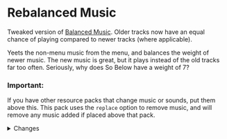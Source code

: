 # Rebalanced Music
Tweaked version of [Balanced Music](https://modrinth.com/resourcepack/balanced-music). Older tracks now have an equal chance of playing compared to newer tracks (where applicable).

Yeets the non-menu music from the menu, and balances the weight of newer music. The new music is great, but it plays instead of the old tracks far too often. Seriously, why does So Below have a weight of 7?
### Important:

If you have other resource packs that change music or sounds, put them above this. This pack uses the `replace` option to remove music, and will remove any music added if placed above that pack.
<details>
<summary>Changes</summary>
  
  Entries highlighted in **bold** are subject to change.
  
  Menu Music: Menu Music + Update Music -> Menu Music (1.18+)
  
  Basalt Deltas: So Below weight 7 -> 1 (1.16+)
  
  Crimson Forests: Chrysopoeia weight 7 -> 1 (1.16+)
  
  Nether Wastes: Rubedo weight 6 -> 1 (1.16+)
  
  Soul Sand Valley: So Below weight 7 -> 1 (1.16+)
  
  Badlands: Crescent Dunes weight 2 -> 1 (1.20+)
  
  Bamboo Jungle: Bromeliad weight 2 -> 1 (1.20+)
  
  Cherry Grove:
  * Bromeliad weight 3 -> 1 (1.20+)
  * Echo in the Wind weight 3 -> 1 (1.20+)
  * **Featherfall 3 -> 1 (1.21+)**
  
  Desert: Crescent Dunes weight 3 -> 1 (1.20+)
  
  Dripstone Caves:
  * **Eld Unknown 2 -> 1 (1.21+)**
  * **Endless 2 -> 1 (1.21+)**
  * **pokopoko 2 -> 1 (1.21+)**
  * Wending weight 2 -> 1 (1.18+)
  
  Flower Forest:
  * **Featherfall 2 -> 1 (1.21+)**

  Frozen Peaks: Stand Tall weight 2 -> 1 (1.18+)
  
  Lush Caves:
  * Left To Bloom weight 2 -> 1 (1.18)
  * Left To Bloom weight 4 -> 2 (1.19+)
  * Aerie weight 1 -> 2 (1.19+)
  * Firebugs weight 1 -> 2 (1.19+)
  * Labyrinthine weight 1 -> 2 (1.19+)
  
  Jungle: Bromeliad weight 3 -> 1 (1.20+)

  Meadow: One More Day weight 2 -> 1 (1.18+)
  
  Old Growth Taiga:
  * Aerie weight 1 -> 3 (1.19+)
  * Firebugs weight 1 -> 3 (1.19+)
  * Labyrinthine weight 1 -> 3 (1.19+)
  
  Sparse Jungle: Bromeliad weight 2 -> 1 (1.20+)

  Stony Peaks:
  * **Eld Unknown 2 -> 1 (1.21+)**
  * Stand Tall weight 2 -> 1 (1.18+)
</details>
